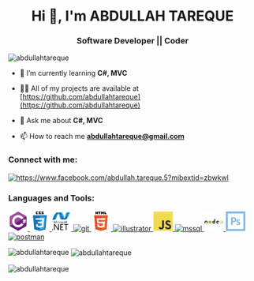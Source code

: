 <h1 align="center">Hi 👋, I'm ABDULLAH TAREQUE</h1>
<h3 align="center">Software Developer || Coder</h3>

<p align="left"> <img src="https://komarev.com/ghpvc/?username=abdullahtareque&label=Profile%20views&color=0f8ad7&style=flat" alt="abdullahtareque" /> </p>

- 🌱 I’m currently learning **C#, MVC**

- 👨‍💻 All of my projects are available at [https://github.com/abdullahtareque](https://github.com/abdullahtareque)

- 💬 Ask me about **C#, MVC**

- 📫 How to reach me **abdullahtareque@gmail.com**

<h3 align="left">Connect with me:</h3>
<p align="left">
<a href="https://fb.com/https://www.facebook.com/abdullah.tareque.5?mibextid=zbwkwl" target="blank"><img align="center" src="https://raw.githubusercontent.com/rahuldkjain/github-profile-readme-generator/master/src/images/icons/Social/facebook.svg" alt="https://www.facebook.com/abdullah.tareque.5?mibextid=zbwkwl" height="30" width="40" /></a>
</p>

<h3 align="left">Languages and Tools:</h3>
<p align="left"> <a href="https://www.w3schools.com/cs/" target="_blank" rel="noreferrer"> <img src="https://raw.githubusercontent.com/devicons/devicon/master/icons/csharp/csharp-original.svg" alt="csharp" width="40" height="40"/> </a> <a href="https://www.w3schools.com/css/" target="_blank" rel="noreferrer"> <img src="https://raw.githubusercontent.com/devicons/devicon/master/icons/css3/css3-original-wordmark.svg" alt="css3" width="40" height="40"/> </a> <a href="https://dotnet.microsoft.com/" target="_blank" rel="noreferrer"> <img src="https://raw.githubusercontent.com/devicons/devicon/master/icons/dot-net/dot-net-original-wordmark.svg" alt="dotnet" width="40" height="40"/> </a> <a href="https://git-scm.com/" target="_blank" rel="noreferrer"> <img src="https://www.vectorlogo.zone/logos/git-scm/git-scm-icon.svg" alt="git" width="40" height="40"/> </a> <a href="https://www.w3.org/html/" target="_blank" rel="noreferrer"> <img src="https://raw.githubusercontent.com/devicons/devicon/master/icons/html5/html5-original-wordmark.svg" alt="html5" width="40" height="40"/> </a> <a href="https://www.adobe.com/in/products/illustrator.html" target="_blank" rel="noreferrer"> <img src="https://www.vectorlogo.zone/logos/adobe_illustrator/adobe_illustrator-icon.svg" alt="illustrator" width="40" height="40"/> </a> <a href="https://developer.mozilla.org/en-US/docs/Web/JavaScript" target="_blank" rel="noreferrer"> <img src="https://raw.githubusercontent.com/devicons/devicon/master/icons/javascript/javascript-original.svg" alt="javascript" width="40" height="40"/> </a> <a href="https://www.microsoft.com/en-us/sql-server" target="_blank" rel="noreferrer"> <img src="https://www.svgrepo.com/show/303229/microsoft-sql-server-logo.svg" alt="mssql" width="40" height="40"/> </a> <a href="https://nodejs.org" target="_blank" rel="noreferrer"> <img src="https://raw.githubusercontent.com/devicons/devicon/master/icons/nodejs/nodejs-original-wordmark.svg" alt="nodejs" width="40" height="40"/> </a> <a href="https://www.photoshop.com/en" target="_blank" rel="noreferrer"> <img src="https://raw.githubusercontent.com/devicons/devicon/master/icons/photoshop/photoshop-line.svg" alt="photoshop" width="40" height="40"/> </a> <a href="https://postman.com" target="_blank" rel="noreferrer"> <img src="https://www.vectorlogo.zone/logos/getpostman/getpostman-icon.svg" alt="postman" width="40" height="40"/> </a> </p>

<p><img align="left" src="https://github-readme-stats.vercel.app/api/top-langs?username=abdullahtareque&show_icons=true&locale=en&layout=compact" alt="abdullahtareque" /></p>

<p>&nbsp;<img align="center" src="https://github-readme-stats.vercel.app/api?username=abdullahtareque&show_icons=true&theme=dark&title_color=2a81f4&text_color=ffffff&hide_border=true&cache_seconds=1800&locale=en" alt="abdullahtareque" /></p>

<p><img align="center" src="https://github-readme-streak-stats.herokuapp.com/?user=abdullahtareque&" alt="abdullahtareque" /></p>
